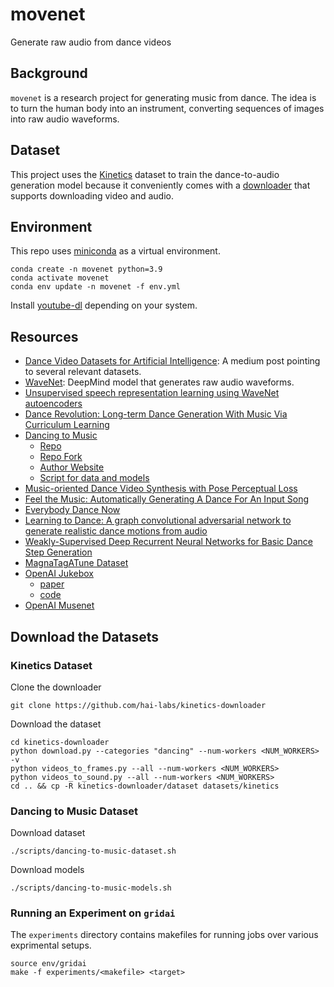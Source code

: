 # movenet

Generate raw audio from dance videos


## Background

`movenet` is a research project for generating music from dance. The idea
is to turn the human body into an instrument, converting sequences of images
into raw audio waveforms.

## Dataset

This project uses the [Kinetics](https://deepmind.com/research/open-source/kinetics)
dataset to train the dance-to-audio generation model because it conveniently
comes with a [downloader](https://github.com/Showmax/kinetics-downloader) that
supports downloading video and audio.


## Environment

This repo uses [miniconda](https://docs.conda.io/en/latest/miniconda.html)
as a virtual environment.

```
conda create -n movenet python=3.9
conda activate movenet
conda env update -n movenet -f env.yml
```

Install [youtube-dl](https://github.com/ytdl-org/youtube-dl) depending on your
system.

## Resources

- [Dance Video Datasets for Artificial Intelligence](https://markgituma.medium.com/dance-video-datasets-for-artificial-intelligence-6c0a77f2b929):
  A medium post pointing to several relevant datasets.
- [WaveNet](https://arxiv.org/abs//1609.03499): DeepMind model that generates raw audio waveforms.
- [Unsupervised speech representation learning using WaveNet autoencoders](https://arxiv.org/abs/1901.08810)
- [Dance Revolution: Long-term Dance Generation With Music Via Curriculum Learning](https://arxiv.org/pdf/2006.06119v6.pdf)
- [Dancing to Music](https://arxiv.org/pdf/1911.02001v1.pdf)
  - [Repo](https://github.com/NVlabs/Dancing2Music)
  - [Repo Fork](https://github.com/cosmicBboy/Dancing2Music)
  - [Author Website](https://vllab.ucmerced.edu/hylee/)
  - [Script for data and models](https://vllab.ucmerced.edu/hylee/Dancing2Music/script.txt)
- [Music-oriented Dance Video Synthesis with Pose Perceptual Loss](https://arxiv.org/pdf/1912.06606v1.pdf)
- [Feel the Music: Automatically Generating A Dance For An Input Song](https://arxiv.org/pdf/2006.11905v2.pdf)
- [Everybody Dance Now](https://arxiv.org/pdf/1808.07371v2.pdf)
- [Learning to Dance: A graph convolutional adversarial network to generate realistic dance motions from audio](https://arxiv.org/pdf/2011.12999v2.pdf)
- [Weakly-Supervised Deep Recurrent Neural Networks for Basic Dance Step Generation](https://arxiv.org/pdf/1807.01126v3.pdf)
- [MagnaTagATune Dataset](https://mirg.city.ac.uk/codeapps/the-magnatagatune-dataset)
- [OpenAI Jukebox](https://openai.com/blog/jukebox/)
   - [paper](https://arxiv.org/abs/2005.00341)
   - [code](https://github.com/openai/jukebox/)
- [OpenAI Musenet](https://openai.com/blog/musenet/)


## Download the Datasets

### Kinetics Dataset


Clone the downloader
```
git clone https://github.com/hai-labs/kinetics-downloader
```

Download the dataset
```
cd kinetics-downloader
python download.py --categories "dancing" --num-workers <NUM_WORKERS> -v
python videos_to_frames.py --all --num-workers <NUM_WORKERS>
python videos_to_sound.py --all --num-workers <NUM_WORKERS>
cd .. && cp -R kinetics-downloader/dataset datasets/kinetics
```

### Dancing to Music Dataset

Download dataset

```
./scripts/dancing-to-music-dataset.sh
```

Download models

```
./scripts/dancing-to-music-models.sh
```

### Running an Experiment on `gridai`

The `experiments` directory contains makefiles for running jobs over various
exprimental setups.

```
source env/gridai
make -f experiments/<makefile> <target>
```
